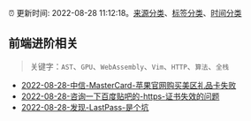:alarm_clock: 更新时间: 2022-08-28 11:12:18。[来源分类](../README.md)、[标签分类](../TAGS.md)、[时间分类](../TIMELINE.md)

## 前端进阶相关


> 关键字：`AST`、`GPU`、`WebAssembly`、`Vim`、`HTTP`、`算法`、`全栈`



- [2022-08-28-中信-MasterCard-苹果官网购买美区礼品卡失败](https://www.v2ex.com/t/875996) 
- [2022-08-28-咨询一下百度贴吧的-https-证书失效的问题](https://www.v2ex.com/t/875972) 
- [2022-08-28-发现-LastPass-是个坑](https://www.v2ex.com/t/875964) 